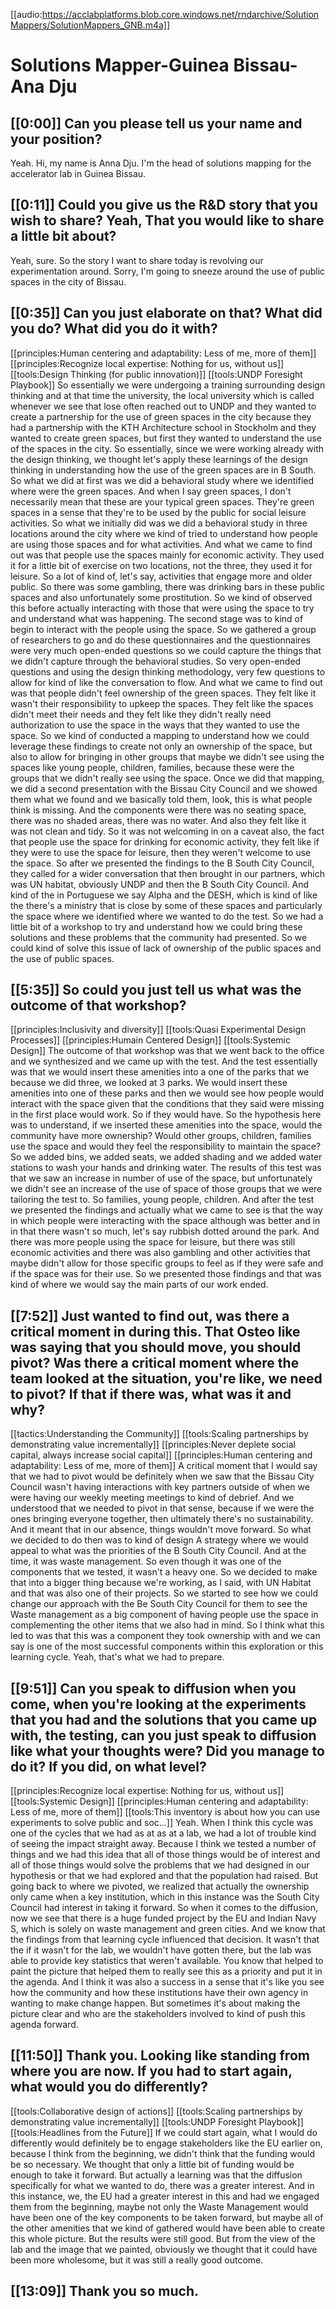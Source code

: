 [[audio:https://acclabplatforms.blob.core.windows.net/rndarchive/SolutionMappers/SolutionMappers_GNB.m4a]]

# Solutions Mapper-Guinea Bissau-Ana Dju

## [[0:00]] Can you please tell us your name and your position?

Yeah\. Hi, my name is Anna Dju\. I'm the head of solutions mapping for the accelerator lab in Guinea Bissau\.

## [[0:11]] Could you give us the R&D story that you wish to share? Yeah, That you would like to share a little bit about?

Yeah, sure\. So the story I want to share today is revolving our experimentation around\. Sorry, I'm going to sneeze around the use of public spaces in the city of Bissau\.

## [[0:35]] Can you just elaborate on that? What did you do? What did you do it with?

[[principles:Human centering and adaptability: Less of me, more of them]]
[[principles:Recognize local expertise: Nothing for us, without us]]
[[tools:Design Thinking (for public innovation)]]
[[tools:UNDP Foresight Playbook]]
So essentially we were undergoing a training surrounding design thinking and at that time the university, the local university which is called whenever we see that lose often reached out to UNDP and they wanted to create a partnership for the use of green spaces in the city because they had a partnership with the KTH Architecture school in Stockholm and they wanted to create green spaces, but first they wanted to understand the use of the spaces in the city\. So essentially, since we were working already with the design thinking, we thought let's apply these learnings of the design thinking in understanding how the use of the green spaces are in B South\. So what we did at first was we did a behavioral study where we identified where were the green spaces\. And when I say green spaces, I don't necessarily mean that these are your typical green spaces\. They're green spaces in a sense that they're to be used by the public for social leisure activities\. So what we initially did was we did a behavioral study in three locations around the city where we kind of tried to understand how people are using those spaces and for what activities\. And what we came to find out was that people use the spaces mainly for economic activity\. They used it for a little bit of exercise on two locations, not the three, they used it for leisure\. So a lot of kind of, let's say, activities that engage more and older public\. So there was some gambling, there was drinking bars in these public spaces and also unfortunately some prostitution\. So we kind of observed this before actually interacting with those that were using the space to try and understand what was happening\. The second stage was to kind of begin to interact with the people using the space\. So we gathered a group of researchers to go and do these questionnaires and the questionnaires were very much open\-ended questions so we could capture the things that we didn't capture through the behavioral studies\. So very open\-ended questions and using the design thinking methodology, very few questions to allow for kind of like the conversation to flow\. And what we came to find out was that people didn't feel ownership of the green spaces\. They felt like it wasn't their responsibility to upkeep the spaces\. They felt like the spaces didn't meet their needs and they felt like they didn't really need authorization to use the space in the ways that they wanted to use the space\. So we kind of conducted a mapping to understand how we could leverage these findings to create not only an ownership of the space, but also to allow for bringing in other groups that maybe we didn't see using the spaces like young people, children, families, because these were the groups that we didn't really see using the space\. Once we did that mapping, we did a second presentation with the Bissau City Council and we showed them what we found and we basically told them, look, this is what people think is missing\. And the components were there was no seating space, there was no shaded areas, there was no water\. And also they felt like it was not clean and tidy\. So it was not welcoming in on a caveat also, the fact that people use the space for drinking for economic activity, they felt like if they were to use the space for leisure, then they weren't welcome to use the space\. So after we presented the findings to the B South City Council, they called for a wider conversation that then brought in our partners, which was UN habitat, obviously UNDP and then the B South City Council\. And kind of the in Portuguese we say Alpha and the DESH, which is kind of like the there's a ministry that is close by some of these spaces and particularly the space where we identified where we wanted to do the test\. So we had a little bit of a workshop to try and understand how we could bring these solutions and these problems that the community had presented\. So we could kind of solve this issue of lack of ownership of the public spaces and the use of public spaces\.

## [[5:35]] So could you just tell us what was the outcome of that workshop?

[[principles:Inclusivity and diversity]]
[[tools:Quasi Experimental Design Processes]]
[[principles:Humain Centered Design]]
[[tools:Systemic Design]]
The outcome of that workshop was that we went back to the office and we synthesized and we came up with the test\. And the test essentially was that we would insert these amenities into a one of the parks that we because we did three, we looked at 3 parks\. We would insert these amenities into one of these parks and then we would see how people would interact with the space given that the conditions that they said were missing in the first place would work\. So if they would have\. So the hypothesis here was to understand, if we inserted these amenities into the space, would the community have more ownership? Would other groups, children, families use the space and would they feel the responsibility to maintain the space? So we added bins, we added seats, we added shading and we added water stations to wash your hands and drinking water\. The results of this test was that we saw an increase in number of use of the space, but unfortunately we didn't see an increase of the use of space of those groups that we were tailoring the test to\. So families, young people, children\. And after the test we presented the findings and actually what we came to see is that the way in which people were interacting with the space although was better and in in that there wasn't so much, let's say rubbish dotted around the park\. And there was more people using the space for leisure, but there was still economic activities and there was also gambling and other activities that maybe didn't allow for those specific groups to feel as if they were safe and if the space was for their use\. So we presented those findings and that was kind of where we would say the main parts of our work ended\.

## [[7:52]] Just wanted to find out, was there a critical moment in during this\. That Osteo like was saying that you should move, you should pivot? Was there a critical moment where the team looked at the situation, you're like, we need to pivot? If that if there was, what was it and why?

[[tactics:Understanding the Community]]
[[tools:Scaling partnerships by demonstrating value incrementally]]
[[principles:Never deplete social capital, always increase social capital]]
[[principles:Human centering and adaptability: Less of me, more of them]]
A critical moment that I would say that we had to pivot would be definitely when we saw that the Bissau City Council wasn't having interactions with key partners outside of when we were having our weekly meeting meetings to kind of debrief\. And we understood that we needed to pivot in that sense, because if we were the ones bringing everyone together, then ultimately there's no sustainability\. And it meant that in our absence, things wouldn't move forward\. So what we decided to do then was to kind of design A strategy where we would appeal to what was the priorities of the B South City Council\. And at the time, it was waste management\. So even though it was one of the components that we tested, it wasn't a heavy one\. So we decided to make that into a bigger thing because we're working, as I said, with UN Habitat and that was also one of their projects\. So we started to see how we could change our approach with the Be South City Council for them to see the Waste management as a big component of having people use the space in complementing the other items that we also had in mind\. So I think what this led to was that this was a component they took ownership with and we can say is one of the most successful components within this exploration or this learning cycle\. Yeah, that's what we had to prepare\.

## [[9:51]] Can you speak to diffusion when you come, when you're looking at the experiments that you had and the solutions that you came up with, the testing, can you just speak to diffusion like what your thoughts were? Did you manage to do it? If you did, on what level?

[[principles:Recognize local expertise: Nothing for us, without us]]
[[tools:Systemic Design]]
[[principles:Human centering and adaptability: Less of me, more of them]]
[[tools:This inventory is about how you can use experiments to solve public and soc…]]
Yeah\. When I think this cycle was one of the cycles that we had as at as at a lab, we had a lot of trouble kind of seeing the impact straight away\. Because I think we tested a number of things and we had this idea that all of those things would be of interest and all of those things would solve the problems that we had designed in our hypothesis or that we had explored and that the population had raised\. But going back to where we pivoted, we realized that actually the ownership only came when a key institution, which in this instance was the South City Council had interest in taking it forward\. So when it comes to the diffusion, now we see that there is a huge funded project by the EU and Indian Navy S, which is solely on waste management and green cities\. And we know that the findings from that learning cycle influenced that decision\. It wasn't that the if it wasn't for the lab, we wouldn't have gotten there, but the lab was able to provide key statistics that weren't available\. You know that helped to paint the picture that helped them to really see this as a priority and put it in the agenda\. And I think it was also a success in a sense that it's like you see how the community and how these institutions have their own agency in wanting to make change happen\. But sometimes it's about making the picture clear and who are the stakeholders involved to kind of push this agenda forward\.

## [[11:50]] Thank you\. Looking like standing from where you are now\. If you had to start again, what would you do differently?

[[tools:Collaborative design of actions]]
[[tools:Scaling partnerships by demonstrating value incrementally]]
[[tools:UNDP Foresight Playbook]]
[[tools:Headlines from the Future]]
If we could start again, what I would do differently would definitely be to engage stakeholders like the EU earlier on, because I think from the beginning, we didn't think that the funding would be so necessary\. We thought that only a little bit of funding would be enough to take it forward\. But actually a learning was that the diffusion specifically for what we wanted to do, there was a greater interest\. And in this instance, we, the EU had a greater interest in this and had we engaged them from the beginning, maybe not only the Waste Management would have been one of the key components to be taken forward, but maybe all of the other amenities that we kind of gathered would have been able to create this whole picture\. But the results were still good\. But from the view of the lab and the image that we painted, obviously we thought that it could have been more wholesome, but it was still a really good outcome\.

## [[13:09]] Thank you so much\.

